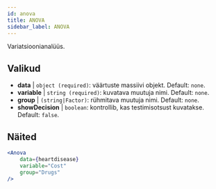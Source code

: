 ```yaml
---
id: anova
title: ANOVA
sidebar_label: ANOVA
---
```


Variatsioonianalüüs.

## Valikud

* __data__ | `object (required)`: väärtuste massiivi objekt. Default: `none`.
* __variable__ | `string (required)`: kuvatava muutuja nimi. Default: `none`.
* __group__ | `(string|Factor)`: rühmitava muutuja nimi. Default: `none`.
* __showDecision__ | `boolean`: kontrollib, kas testimisotsust kuvatakse. Default: `false`.


## Näited

```jsx live
<Anova
    data={heartdisease} 
    variable="Cost"
    group="Drugs"
/>
```
